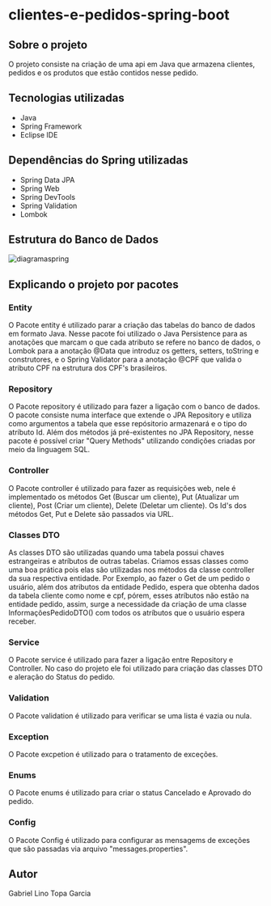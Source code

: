 # clientes-e-pedidos-spring-boot

## Sobre o projeto

O projeto consiste na criação de uma api em Java que armazena clientes, pedidos e os produtos que estão contidos nesse pedido.

## Tecnologias utilizadas

* Java
* Spring Framework
* Eclipse IDE

## Dependências do Spring utilizadas

* Spring Data JPA
* Spring Web
* Spring DevTools
* Spring Validation
* Lombok

## Estrutura do Banco de Dados


![diagramaspring](https://user-images.githubusercontent.com/75547468/221428171-a2e34879-f0a9-4ccb-9704-39652f942881.png)

## Explicando o projeto por pacotes

### Entity

O Pacote entity é utilizado parar a criação das tabelas do banco de dados em formato Java. Nesse pacote foi utilizado o Java Persistence para as anotações 
que marcam o que cada atributo se refere no banco de dados, o Lombok para a anotação @Data que introduz os getters, setters, 
toString e construtores, e o Spring Validator para a anotação @CPF que valida o atributo CPF na estrutura dos CPF's brasileiros. 

### Repository

O Pacote repository é utilizado para fazer a ligação com o banco de dados. O pacote consiste numa interface que extende o JPA Repository e utiliza como 
argumentos a tabela que esse repósitorio armazenará e o tipo do atríbuto Id. Além dos métodos já pré-existentes no JPA Repository, nesse pacote é possível 
criar "Query Methods" utilizando condições criadas por meio da linguagem SQL.

### Controller

O Pacote controller é utilizado para fazer as requisições web, nele é implementado os métodos Get (Buscar um cliente), Put (Atualizar um cliente),
Post (Criar um cliente), Delete (Deletar um cliente). Os Id's dos métodos Get, Put e Delete são passados via URL.

### Classes DTO

As classes DTO são utilizadas quando uma tabela possui chaves estrangeiras e atríbutos de outras tabelas. Criamos essas classes como uma boa prática pois
elas são utilizadas nos métodos da classe controller da sua respectiva entidade. Por Exemplo, ao fazer o Get de um pedido o usuário, além dos atributos da 
entidade Pedido, espera que obtenha dados da tabela cliente como nome e cpf, pórem, esses atríbutos não estão na entidade pedido, assim, surge a necessidade
da criação de uma classe InformaçõesPedidoDTO() com todos os atríbutos que o usuário espera receber.

### Service

O Pacote service é utilizado para fazer a ligação entre Repository e Controller. No caso do projeto ele foi utilizado para criação das classes DTO e aleração
do Status do pedido. 

### Validation

O Pacote validation é utilizado para verificar se uma lista é vazia ou nula.

### Exception

O Pacote excpetion é utilizado para o tratamento de exceções.

### Enums

O Pacote enums é utilizado para criar o status Cancelado e Aprovado do pedido. 

### Config

O Pacote Config é utilizado para configurar as mensagems de exceções que são passadas via arquivo "messages.properties".

## Autor

Gabriel Lino Topa Garcia
